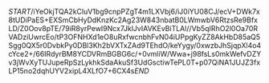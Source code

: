 $START$/iYeOkjTQA2kCluV1bg9cnpPZgT4m1LXVbj6/iJ0iYU08CJ/ecV+DWk7x8tUDiPaES+EXSmCbHyDdKnzKc2Ag23W843nbatB0LWmwbV6RtzsRe9BfxLD/Z0Oov8pTE/79iR8yrPewI9Ncx7JklJvIAVKEvBiTLAl//Vb5qIRhO2l0Oa70RVADziUwrcEo/tP3OFNHXd1eO8uRxfwcnbhFvN04iUPpgKyZZ8AkHbD85aQ5Sgg0QX5r0DvbkPy0DBl3Kh2bVXTxZAd9TEhdO/keYygy/0xwzbJhSjqpXl4o4cYce2+/66IRdyrBM8YCDVRmBGBG6c/+0vmliW/Wwa+j98fsLs0mkWefvDZYv3jWvXyTUJupeRpSzLykhkSdaAkuSf3UdGsctiwTePL0T+p07QiNA1JUJZ3fxLP15no2dqhUYV2xipL4XLfO7+6CX4s$END$